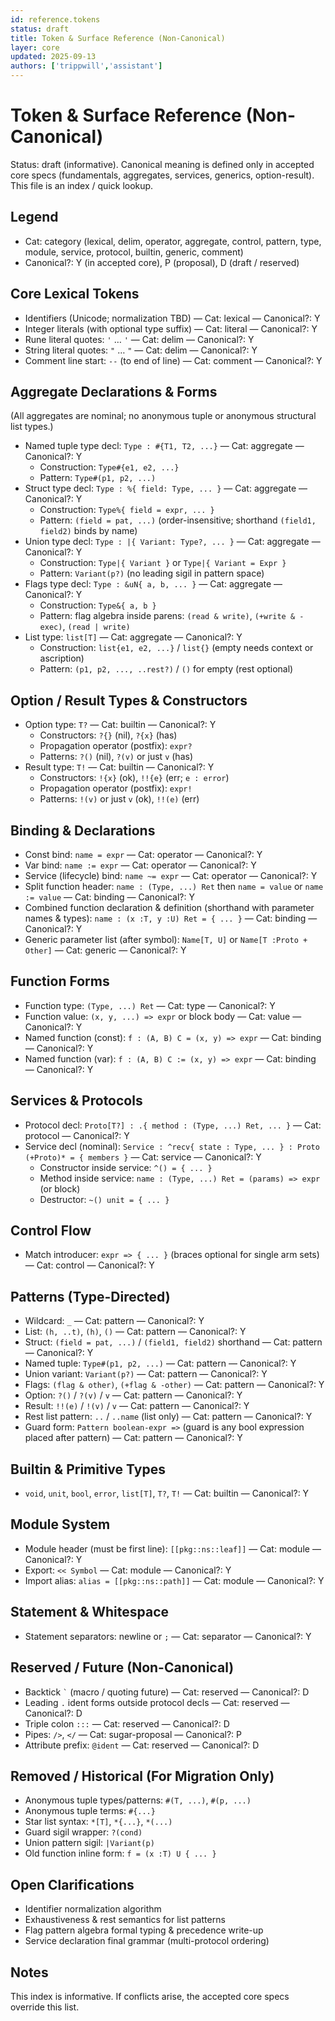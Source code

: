```yaml
---
id: reference.tokens
status: draft
title: Token & Surface Reference (Non-Canonical)
layer: core
updated: 2025-09-13
authors: ['trippwill','assistant']
---
```


# Token & Surface Reference (Non-Canonical)

Status: draft (informative). Canonical meaning is defined only in accepted core specs (fundamentals, aggregates, services, generics, option-result). This file is an index / quick lookup.

## Legend
- Cat: category (lexical, delim, operator, aggregate, control, pattern, type, module, service, protocol, builtin, generic, comment)
- Canonical?: Y (in accepted core), P (proposal), D (draft / reserved)

## Core Lexical Tokens
- Identifiers (Unicode; normalization TBD) — Cat: lexical — Canonical?: Y
- Integer literals (with optional type suffix) — Cat: literal — Canonical?: Y
- Rune literal quotes: `'` … `'` — Cat: delim — Canonical?: Y
- String literal quotes: `"` … `"` — Cat: delim — Canonical?: Y
- Comment line start: `--` (to end of line) — Cat: comment — Canonical?: Y

## Aggregate Declarations & Forms
(All aggregates are nominal; no anonymous tuple or anonymous structural list types.)

- Named tuple type decl: `Type : #{T1, T2, ...}` — Cat: aggregate — Canonical?: Y
  - Construction: `Type#{e1, e2, ...}`
  - Pattern: `Type#(p1, p2, ...)`
- Struct type decl: `Type : %{ field: Type, ... }` — Cat: aggregate — Canonical?: Y
  - Construction: `Type%{ field = expr, ... }`
  - Pattern: `(field = pat, ...)` (order-insensitive; shorthand `(field1, field2)` binds by name)
- Union type decl: `Type : |{ Variant: Type?, ... }` — Cat: aggregate — Canonical?: Y
  - Construction: `Type|{ Variant }` or `Type|{ Variant = Expr }`
  - Pattern: `Variant(p?)` (no leading sigil in pattern space)
- Flags type decl: `Type : &uN{ a, b, ... }` — Cat: aggregate — Canonical?: Y
  - Construction: `Type&{ a, b }`
  - Pattern: flag algebra inside parens: `(read & write)`, `(+write & -exec)`, `(read | write)`
- List type: `list[T]` — Cat: aggregate — Canonical?: Y
  - Construction: `list{e1, e2, ...}` / `list{}` (empty needs context or ascription)
  - Pattern: `(p1, p2, ..., ..rest?)` / `()` for empty (rest optional)

## Option / Result Types & Constructors
- Option type: `T?` — Cat: builtin — Canonical?: Y
  - Constructors: `?{}` (nil), `?{x}` (has)
  - Propagation operator (postfix): `expr?`
  - Patterns: `?()` (nil), `?(v)` or just `v` (has)
- Result type: `T!` — Cat: builtin — Canonical?: Y
  - Constructors: `!{x}` (ok), `!!{e}` (err; `e : error`)
  - Propagation operator (postfix): `expr!`
  - Patterns: `!(v)` or just `v` (ok), `!!(e)` (err)

## Binding & Declarations
- Const bind: `name = expr` — Cat: operator — Canonical?: Y
- Var bind: `name := expr` — Cat: operator — Canonical?: Y
- Service (lifecycle) bind: `name ~= expr` — Cat: operator — Canonical?: Y
- Split function header: `name : (Type, ...) Ret` then `name = value` or `name := value` — Cat: binding — Canonical?: Y
- Combined function declaration & definition (shorthand with parameter names & types): `name : (x :T, y :U) Ret = { ... }` — Cat: binding — Canonical?: Y
- Generic parameter list (after symbol): `Name[T, U]` or `Name[T :Proto + Other]` — Cat: generic — Canonical?: Y

## Function Forms
- Function type: `(Type, ...) Ret` — Cat: type — Canonical?: Y
- Function value: `(x, y, ...) => expr` or block body — Cat: value — Canonical?: Y
- Named function (const): `f : (A, B) C = (x, y) => expr` — Cat: binding — Canonical?: Y
- Named function (var):  `f : (A, B) C := (x, y) => expr` — Cat: binding — Canonical?: Y

## Services & Protocols
- Protocol decl: `Proto[T?] : .{ method : (Type, ...) Ret, ... }` — Cat: protocol — Canonical?: Y
- Service decl (nominal): `Service : ^recv{ state : Type, ... } : Proto (+Proto)* = { members }` — Cat: service — Canonical?: Y
  - Constructor inside service: `^() = { ... }`
  - Method inside service: `name : (Type, ...) Ret = (params) => expr` (or block)
  - Destructor: `~() unit = { ... }`

## Control Flow
- Match introducer: `expr => { ... }` (braces optional for single arm sets) — Cat: control — Canonical?: Y

## Patterns (Type-Directed)
- Wildcard: `_` — Cat: pattern — Canonical?: Y
- List: `(h, ..t)`, `(h)`, `()` — Cat: pattern — Canonical?: Y
- Struct: `(field = pat, ...)` / `(field1, field2)` shorthand — Cat: pattern — Canonical?: Y
- Named tuple: `Type#(p1, p2, ...)` — Cat: pattern — Canonical?: Y
- Union variant: `Variant(p?)` — Cat: pattern — Canonical?: Y
- Flags: `(flag & other)`, `(+flag & -other)` — Cat: pattern — Canonical?: Y
- Option: `?()` / `?(v)` / `v` — Cat: pattern — Canonical?: Y
- Result: `!!(e)` / `!(v)` / `v` — Cat: pattern — Canonical?: Y
- Rest list pattern: `..` / `..name` (list only) — Cat: pattern — Canonical?: Y
- Guard form: `Pattern boolean-expr =>` (guard is any bool expression placed after pattern) — Cat: pattern — Canonical?: Y

## Builtin & Primitive Types
- `void`, `unit`, `bool`, `error`, `list[T]`, `T?`, `T!` — Cat: builtin — Canonical?: Y

## Module System
- Module header (must be first line): `[[pkg::ns::leaf]]` — Cat: module — Canonical?: Y
- Export: `<< Symbol` — Cat: module — Canonical?: Y
- Import alias: `alias = [[pkg::ns::path]]` — Cat: module — Canonical?: Y

## Statement & Whitespace
- Statement separators: newline or `;` — Cat: separator — Canonical?: Y

## Reserved / Future (Non-Canonical)
- Backtick `` ` `` (macro / quoting future) — Cat: reserved — Canonical?: D
- Leading `.` ident forms outside protocol decls — Cat: reserved — Canonical?: D
- Triple colon `:::` — Cat: reserved — Canonical?: D
- Pipes: `/>`, `</` — Cat: sugar-proposal — Canonical?: P
- Attribute prefix: `@ident` — Cat: reserved — Canonical?: D

## Removed / Historical (For Migration Only)
- Anonymous tuple types/patterns: `#(T, ...)`, `#(p, ...)`
- Anonymous tuple terms: `#{...}`
- Star list syntax: `*[T]`, `*{...}`, `*(...)`
- Guard sigil wrapper: `?(cond)`
- Union pattern sigil: `|Variant(p)`
- Old function inline form: `f = (x :T) U { ... }`

## Open Clarifications
- Identifier normalization algorithm
- Exhaustiveness & rest semantics for list patterns
- Flag pattern algebra formal typing & precedence write-up
- Service declaration final grammar (multi-protocol ordering)

## Notes
This index is informative. If conflicts arise, the accepted core specs override this list.
